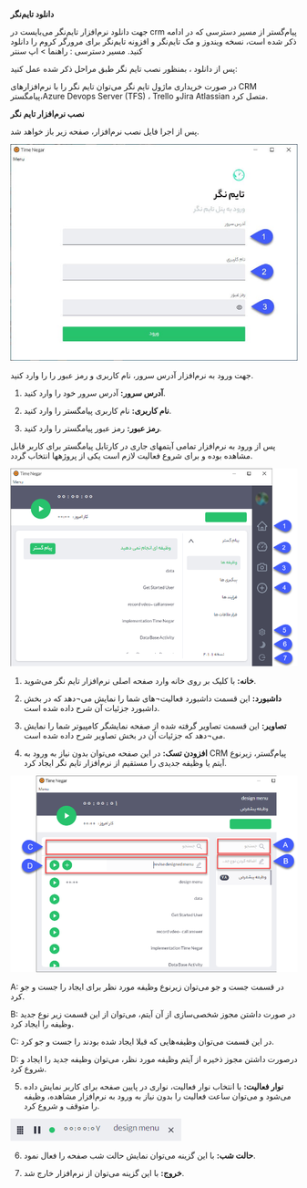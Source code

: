 
**دانلود تایم‌نگر**

جهت دانلود نرم‌افزار تایم‌نگر می‌بایست در crm  پیام‌گستر از مسیر دسترسی که در ادامه ذکر شده است، نسخه ویندوز و مک تایم‌نگر و افزونه تایم‌نگر برای مرورگر کروم را دانلود کنید. مسیر دسترسی : راهنما > اپ سنتر

پس از دانلود ، بمنظور نصب تایم نگر طبق مراحل ذکر شده عمل کنید:

در صورت خریداری ماژول تایم نگر می‌توان تایم نگر را با نرم‌افزارهای CRM پیامگستر،Azure Devops Server (TFS) ، Trello وJira Atlassian متصل کرد. 

**نصب نرم‌افزار تایم نگر**

پس از اجرا فایل نصب نرم‌افزار، صفحه زیر باز خواهد شد.

![](1.png)

جهت ورود به نرم‌افزار آدرس سرور، نام کاربری و رمز عبور را را وارد کنید.

1. **آدرس سرور:** آدرس سرور خود را وارد کنید.

2. **نام کاربری:** نام کاربری پیامگستر را وارد کنید.

3. **رمز عبور:** رمز عبور پیامگستر را وارد کنید.

پس از ورود به نرم‌افزار تمامی آیتمهای جاری در کارتابل پیامگستر برای کاربر قابل مشاهده بوده و برای شروع فعالیت لازم است یکی از پروژهها انتخاب گردد.

![](2.png)

1. **خانه:** با کلیک بر روی خانه وارد صفحه اصلی نرم‌افزار تایم نگر می‌شوید. 

2. **داشبورد:** این قسمت داشبورد فعالیت¬های شما را نمایش می¬دهد که در بخش داشبورد جزئیات آن شرح داده شده است.

3. **تصاویر:** این قسمت تصاویر گرفته شده از صفحه نمایشگر کامپیوتر شما را نمایش می¬دهد که جزئیات آن در بخش تصاویر شرح داده شده است.

4.  **افزودن تسک:** در این صفحه می‌توان بدون نیاز به ورود به CRM پیام‌گستر، زیرنوع آیتم یا وظیفه جدیدی را مستقیم از نرم‌افزار تایم نگر ایجاد کرد.
 
![](3.png)


A: در قسمت جست و جو می‌توان زیرنوع وظیفه مورد نظر برای ایجاد را جست و جو کرد.

B: در صورت داشتن مجوز شخصی‌سازی از آن آیتم، می‌توان از این قسمت زیر نوع جدید وظیفه را ایجاد کرد.

C: در این قسمت می‌توان وظیفه‌هایی که قبلا ایجاد شده بودند را جست و جو کرد.

D: درصورت داشتن مجوز ذخیره از آیتم وظیفه مورد نظر، می‌توان وظیفه جدید را ایجاد و شروع کرد. 

5. **نوار فعالیت:** با انتخاب نوار فعالیت، نواری در پایین صفحه برای کاربر نمایش داده می‌شود و می‌توان ساعت فعالیت را بدون نیاز به ورود به نرم‌افزار مشاهده، وظیفه را متوقف و شروع کرد.

![](4.png)

6. **حالت شب:** با این گزینه می‌توان نمایش حالت شب صفحه را فعال نمود.

7. **خروج:** با این گزینه می‌توان از نرم‌افزار خارج شد.


